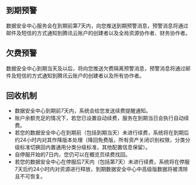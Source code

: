 
## 到期预警
数据安全中心服务会在到期前第7天内，向您推送到期预警消息，预警消息将通过邮件及短信的方式通知到腾讯云账户的创建者以及全局资源协作者、财务协作者。

## 欠费预警
数据安全中心到期当天及以后，将向您推送欠费隔离预警消息，预警消息将通过邮件及短信的方式通知到腾讯云账户的创建者以及所有协作者。

## 回收机制
- 数据安全中心到期前7天内，系统会给您发送续费提醒通知。
- 账户余额充足的情况下，若您已设置自动续费，服务在到期当日会执行自动续费。
- 若您的数据安全中心在到期前（包括到期当天）未进行续费，系统将在到期后约24小时内对其作降版本处理（降回免费版，所有资产关闭识别权限，分类分级标准切换回内置通用分类分级标准，其他配置信息保留）。
- 自停服开始的7日内，您仍可以在概览页续费找回。
- 若您的数据安全中心在停服后7天内（包括第7天）未进行续费，系统将在停服7天后约24小时内对资源进行释放，到期数据安全中心中高级版数据将被清除且不可恢复。
